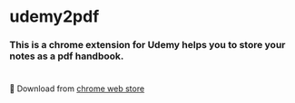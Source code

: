 # udemy2pdf
### This is a chrome extension for Udemy helps you to store your notes as a pdf handbook.

#
:gift: Download from [chrome web store](https://chrome.google.com/webstore/detail/udemy-2-pdf/iiffpbagnlljnepaahnnehojfiaifnmi)